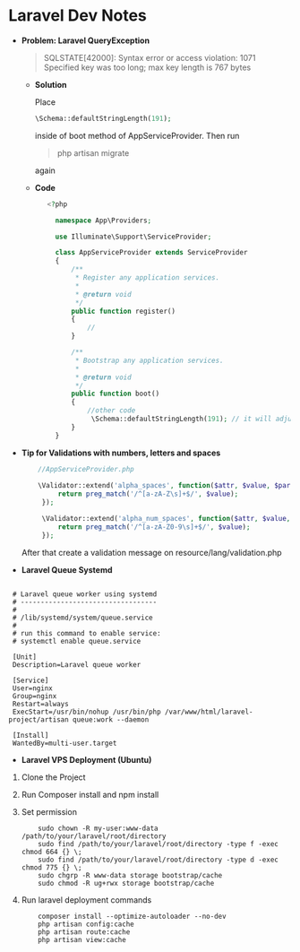 # Laravel Dev Notes 

  * **Problem: Laravel QueryException**
      > SQLSTATE[42000]: Syntax error or access violation: 1071 Specified key was too long; max key length is 767 bytes
      
       - **Solution**
         
         Place 
         ```php  
         \Schema::defaultStringLength(191); 
         ``` 
         inside of boot method of AppServiceProvider.
         Then run 
         
         > php artisan migrate 
         
         again
         
       - **Code**
         ```php
            <?php

              namespace App\Providers;

              use Illuminate\Support\ServiceProvider;

              class AppServiceProvider extends ServiceProvider
              {
                  /**
                   * Register any application services.
                   *
                   * @return void
                   */
                  public function register()
                  {
                      //
                  }

                  /**
                   * Bootstrap any application services.
                   *
                   * @return void
                   */
                  public function boot()
                  {
                      //other code
                       \Schema::defaultStringLength(191); // it will adjust the default string length whenever we use the Schema Facade
                  }
              }

         ```




 * **Tip for Validations with numbers, letters and spaces**
   
   ```php
       //AppServiceProvider.php
      
       \Validator::extend('alpha_spaces', function($attr, $value, $parameters, $validator) {
            return preg_match('/^[a-zA-Z\s]+$/', $value);
        });

        \Validator::extend('alpha_num_spaces', function($attr, $value, $parameters, $validator) {
            return preg_match('/^[a-zA-Z0-9\s]+$/', $value);
        });
   ```
   After that create a validation message on resource/lang/validation.php
   
   
 * **Laravel Queue Systemd**
 
 ```
 
  # Laravel queue worker using systemd
  # ----------------------------------
  #
  # /lib/systemd/system/queue.service
  #
  # run this command to enable service:
  # systemctl enable queue.service

  [Unit]
  Description=Laravel queue worker

  [Service]
  User=nginx
  Group=nginx
  Restart=always
  ExecStart=/usr/bin/nohup /usr/bin/php /var/www/html/laravel-project/artisan queue:work --daemon

  [Install]
  WantedBy=multi-user.target
 
 ```
 
 * **Laravel VPS Deployment (Ubuntu)**

  1. Clone the Project
  2. Run Composer install and npm install
  3. Set permission

      ```
          sudo chown -R my-user:www-data /path/to/your/laravel/root/directory
          sudo find /path/to/your/laravel/root/directory -type f -exec chmod 664 {} \;    
          sudo find /path/to/your/laravel/root/directory -type d -exec chmod 775 {} \;
          sudo chgrp -R www-data storage bootstrap/cache
          sudo chmod -R ug+rwx storage bootstrap/cache
      ```

  4. Run laravel deployment commands

      ```
          composer install --optimize-autoloader --no-dev
          php artisan config:cache
          php artisan route:cache
          php artisan view:cache
      ```
 
   
